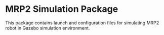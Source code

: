 # MRP2 Simulation Package
This package contains launch and configuration files for simulating MRP2 robot in Gazebo simulation environment.